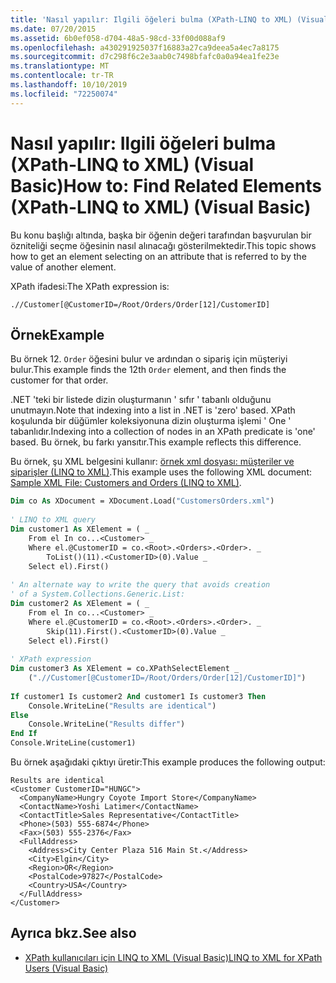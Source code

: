 ```yaml
---
title: 'Nasıl yapılır: Ilgili öğeleri bulma (XPath-LINQ to XML) (Visual Basic)'
ms.date: 07/20/2015
ms.assetid: 6b0ef058-d704-48a5-98cd-33f00d088af9
ms.openlocfilehash: a430291925037f16883a27ca9deea5a4ec7a8175
ms.sourcegitcommit: d7c298f6c2e3aab0c7498bfafc0a0a94ea1fe23e
ms.translationtype: MT
ms.contentlocale: tr-TR
ms.lasthandoff: 10/10/2019
ms.locfileid: "72250074"
---
```

# <a name="how-to-find-related-elements-xpath-linq-to-xml-visual-basic"></a><span data-ttu-id="41fbd-102">Nasıl yapılır: Ilgili öğeleri bulma (XPath-LINQ to XML) (Visual Basic)</span><span class="sxs-lookup"><span data-stu-id="41fbd-102">How to: Find Related Elements (XPath-LINQ to XML) (Visual Basic)</span></span>
<span data-ttu-id="41fbd-103">Bu konu başlığı altında, başka bir öğenin değeri tarafından başvurulan bir özniteliği seçme öğesinin nasıl alınacağı gösterilmektedir.</span><span class="sxs-lookup"><span data-stu-id="41fbd-103">This topic shows how to get an element selecting on an attribute that is referred to by the value of another element.</span></span>  
  
 <span data-ttu-id="41fbd-104">XPath ifadesi:</span><span class="sxs-lookup"><span data-stu-id="41fbd-104">The XPath expression is:</span></span>  
  
 `.//Customer[@CustomerID=/Root/Orders/Order[12]/CustomerID]`  
  
## <a name="example"></a><span data-ttu-id="41fbd-105">Örnek</span><span class="sxs-lookup"><span data-stu-id="41fbd-105">Example</span></span>  
 <span data-ttu-id="41fbd-106">Bu örnek 12. `Order` öğesini bulur ve ardından o sipariş için müşteriyi bulur.</span><span class="sxs-lookup"><span data-stu-id="41fbd-106">This example finds the 12th `Order` element, and then finds the customer for that order.</span></span>  
  
 <span data-ttu-id="41fbd-107">.NET 'teki bir listede dizin oluşturmanın ' sıfır ' tabanlı olduğunu unutmayın.</span><span class="sxs-lookup"><span data-stu-id="41fbd-107">Note that indexing into a list in .NET is 'zero' based.</span></span> <span data-ttu-id="41fbd-108">XPath koşulunda bir düğümler koleksiyonuna dizin oluşturma işlemi ' One ' tabanlıdır.</span><span class="sxs-lookup"><span data-stu-id="41fbd-108">Indexing into a collection of nodes in an XPath predicate is 'one' based.</span></span> <span data-ttu-id="41fbd-109">Bu örnek, bu farkı yansıtır.</span><span class="sxs-lookup"><span data-stu-id="41fbd-109">This example reflects this difference.</span></span>  
  
 <span data-ttu-id="41fbd-110">Bu örnek, şu XML belgesini kullanır: [örnek xml dosyası: müşteriler ve siparişler (LINQ to XML)](../../../../visual-basic/programming-guide/concepts/linq/sample-xml-file-customers-and-orders-linq-to-xml.md).</span><span class="sxs-lookup"><span data-stu-id="41fbd-110">This example uses the following XML document: [Sample XML File: Customers and Orders (LINQ to XML)](../../../../visual-basic/programming-guide/concepts/linq/sample-xml-file-customers-and-orders-linq-to-xml.md).</span></span>  
  
```vb  
Dim co As XDocument = XDocument.Load("CustomersOrders.xml")  
  
' LINQ to XML query  
Dim customer1 As XElement = ( _  
    From el In co...<Customer> _  
    Where el.@CustomerID = co.<Root>.<Orders>.<Order>. _  
        ToList()(11).<CustomerID>(0).Value _  
    Select el).First()  
  
' An alternate way to write the query that avoids creation  
' of a System.Collections.Generic.List:  
Dim customer2 As XElement = ( _  
    From el In co...<Customer> _  
    Where el.@CustomerID = co.<Root>.<Orders>.<Order>. _  
        Skip(11).First().<CustomerID>(0).Value _  
    Select el).First()  
  
' XPath expression  
Dim customer3 As XElement = co.XPathSelectElement _  
    (".//Customer[@CustomerID=/Root/Orders/Order[12]/CustomerID]")  
  
If customer1 Is customer2 And customer1 Is customer3 Then  
    Console.WriteLine("Results are identical")  
Else  
    Console.WriteLine("Results differ")  
End If  
Console.WriteLine(customer1)  
```  
  
 <span data-ttu-id="41fbd-111">Bu örnek aşağıdaki çıktıyı üretir:</span><span class="sxs-lookup"><span data-stu-id="41fbd-111">This example produces the following output:</span></span>  
  
```console
Results are identical  
<Customer CustomerID="HUNGC">  
  <CompanyName>Hungry Coyote Import Store</CompanyName>  
  <ContactName>Yoshi Latimer</ContactName>  
  <ContactTitle>Sales Representative</ContactTitle>  
  <Phone>(503) 555-6874</Phone>  
  <Fax>(503) 555-2376</Fax>  
  <FullAddress>  
    <Address>City Center Plaza 516 Main St.</Address>  
    <City>Elgin</City>  
    <Region>OR</Region>  
    <PostalCode>97827</PostalCode>  
    <Country>USA</Country>  
  </FullAddress>  
</Customer>  
```  
  
## <a name="see-also"></a><span data-ttu-id="41fbd-112">Ayrıca bkz.</span><span class="sxs-lookup"><span data-stu-id="41fbd-112">See also</span></span>

- [<span data-ttu-id="41fbd-113">XPath kullanıcıları için LINQ to XML (Visual Basic)</span><span class="sxs-lookup"><span data-stu-id="41fbd-113">LINQ to XML for XPath Users (Visual Basic)</span></span>](../../../../visual-basic/programming-guide/concepts/linq/linq-to-xml-for-xpath-users.md)
